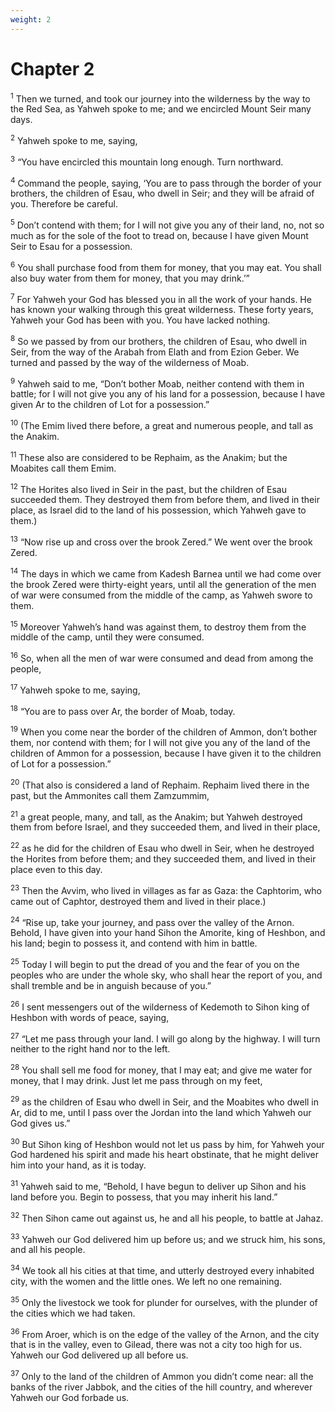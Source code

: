 ```yaml
---
weight: 2
---
```


# Chapter 2

<sup>1</sup> Then we turned, and took our journey into the wilderness by the way to the Red Sea, as Yahweh spoke to me; and we encircled Mount Seir many days. 

<sup>2</sup> Yahweh spoke to me, saying, 

<sup>3</sup> “You have encircled this mountain long enough. Turn northward. 

<sup>4</sup> Command the people, saying, ‘You are to pass through the border of your brothers, the children of Esau, who dwell in Seir; and they will be afraid of you. Therefore be careful. 

<sup>5</sup> Don’t contend with them; for I will not give you any of their land, no, not so much as for the sole of the foot to tread on, because I have given Mount Seir to Esau for a possession. 

<sup>6</sup> You shall purchase food from them for money, that you may eat. You shall also buy water from them for money, that you may drink.’” 

<sup>7</sup> For Yahweh your God has blessed you in all the work of your hands. He has known your walking through this great wilderness. These forty years, Yahweh your God has been with you. You have lacked nothing. 

<sup>8</sup> So we passed by from our brothers, the children of Esau, who dwell in Seir, from the way of the Arabah from Elath and from Ezion Geber. We turned and passed by the way of the wilderness of Moab. 

<sup>9</sup> Yahweh said to me, “Don’t bother Moab, neither contend with them in battle; for I will not give you any of his land for a possession, because I have given Ar to the children of Lot for a possession.” 

<sup>10</sup> (The Emim lived there before, a great and numerous people, and tall as the Anakim. 

<sup>11</sup> These also are considered to be Rephaim, as the Anakim; but the Moabites call them Emim. 

<sup>12</sup> The Horites also lived in Seir in the past, but the children of Esau succeeded them. They destroyed them from before them, and lived in their place, as Israel did to the land of his possession, which Yahweh gave to them.) 

<sup>13</sup> “Now rise up and cross over the brook Zered.” We went over the brook Zered. 

<sup>14</sup> The days in which we came from Kadesh Barnea until we had come over the brook Zered were thirty-eight years, until all the generation of the men of war were consumed from the middle of the camp, as Yahweh swore to them. 

<sup>15</sup> Moreover Yahweh’s hand was against them, to destroy them from the middle of the camp, until they were consumed. 

<sup>16</sup> So, when all the men of war were consumed and dead from among the people, 

<sup>17</sup> Yahweh spoke to me, saying, 

<sup>18</sup> “You are to pass over Ar, the border of Moab, today. 

<sup>19</sup> When you come near the border of the children of Ammon, don’t bother them, nor contend with them; for I will not give you any of the land of the children of Ammon for a possession, because I have given it to the children of Lot for a possession.” 

<sup>20</sup> (That also is considered a land of Rephaim. Rephaim lived there in the past, but the Ammonites call them Zamzummim, 

<sup>21</sup> a great people, many, and tall, as the Anakim; but Yahweh destroyed them from before Israel, and they succeeded them, and lived in their place, 

<sup>22</sup> as he did for the children of Esau who dwell in Seir, when he destroyed the Horites from before them; and they succeeded them, and lived in their place even to this day. 

<sup>23</sup> Then the Avvim, who lived in villages as far as Gaza: the Caphtorim, who came out of Caphtor, destroyed them and lived in their place.) 

<sup>24</sup> “Rise up, take your journey, and pass over the valley of the Arnon. Behold, I have given into your hand Sihon the Amorite, king of Heshbon, and his land; begin to possess it, and contend with him in battle. 

<sup>25</sup> Today I will begin to put the dread of you and the fear of you on the peoples who are under the whole sky, who shall hear the report of you, and shall tremble and be in anguish because of you.” 

<sup>26</sup> I sent messengers out of the wilderness of Kedemoth to Sihon king of Heshbon with words of peace, saying, 

<sup>27</sup> “Let me pass through your land. I will go along by the highway. I will turn neither to the right hand nor to the left. 

<sup>28</sup> You shall sell me food for money, that I may eat; and give me water for money, that I may drink. Just let me pass through on my feet, 

<sup>29</sup> as the children of Esau who dwell in Seir, and the Moabites who dwell in Ar, did to me, until I pass over the Jordan into the land which Yahweh our God gives us.” 

<sup>30</sup> But Sihon king of Heshbon would not let us pass by him, for Yahweh your God hardened his spirit and made his heart obstinate, that he might deliver him into your hand, as it is today. 

<sup>31</sup> Yahweh said to me, “Behold, I have begun to deliver up Sihon and his land before you. Begin to possess, that you may inherit his land.” 

<sup>32</sup> Then Sihon came out against us, he and all his people, to battle at Jahaz. 

<sup>33</sup> Yahweh our God delivered him up before us; and we struck him, his sons, and all his people. 

<sup>34</sup> We took all his cities at that time, and utterly destroyed every inhabited city, with the women and the little ones. We left no one remaining. 

<sup>35</sup> Only the livestock we took for plunder for ourselves, with the plunder of the cities which we had taken. 

<sup>36</sup> From Aroer, which is on the edge of the valley of the Arnon, and the city that is in the valley, even to Gilead, there was not a city too high for us. Yahweh our God delivered up all before us. 

<sup>37</sup> Only to the land of the children of Ammon you didn’t come near: all the banks of the river Jabbok, and the cities of the hill country, and wherever Yahweh our God forbade us. 


